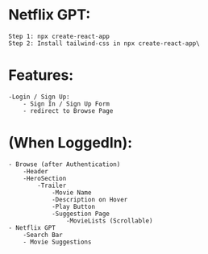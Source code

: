 # Netflix GPT:
    Step 1: npx create-react-app
    Step 2: Install tailwind-css in npx create-react-app\

# Features: 
    -Login / Sign Up:
        - Sign In / Sign Up Form 
        - redirect to Browse Page
# (When LoggedIn):
    - Browse (after Authentication)
        -Header
        -HeroSection
            -Trailer
                -Movie Name
                -Description on Hover
                -Play Button
                -Suggestion Page
                    -MovieLists (Scrollable)
    - Netflix GPT 
        -Search Bar
        - Movie Suggestions

